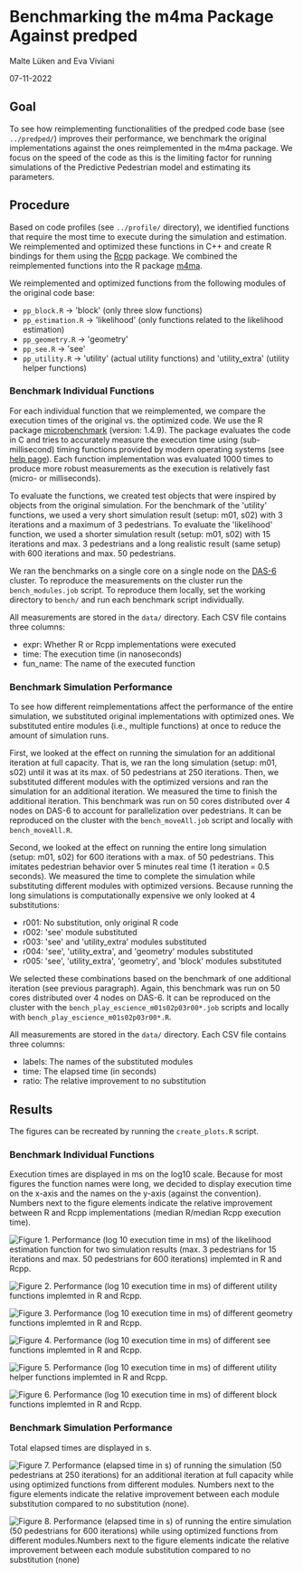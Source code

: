 # Benchmarking the m4ma Package Against predped

Malte Lüken and Eva Viviani

07-11-2022

## Goal
To see how reimplementing functionalities of the predped code base (see `../predped/`) improves their performance, we benchmark the original implementations against the ones reimplemented in the m4ma package. We focus on the speed of the code as this is the limiting factor for running simulations of the Predictive Pedestrian model and estimating its parameters.

## Procedure
Based on code profiles (see `../profile/` directory), we identified functions that require the most time to execute during the simulation and estimation. We reimplemented and optimized these functions in C++ and create R bindings for them using the [Rcpp](https://www.rcpp.org/) package. We combined the reimplemented functions into the R package [m4ma](https://github.com/m4ma/m4ma).

We reimplemented and optimized functions from the following modules of the original code base:

- `pp_block.R` -> 'block' (only three slow functions)
- `pp_estimation.R` -> 'likelihood' (only functions related to the likelihood estimation)
- `pp_geometry.R` -> 'geometry'
- `pp_see.R` -> 'see'
- `pp_utility.R` -> 'utility' (actual utility functions) and 'utility_extra' (utility helper functions)

### Benchmark Individual Functions
For each individual function that we reimplemented, we compare the execution times of the original vs. the optimized code. We use the R package [microbenchmark](https://cran.r-project.org/web/packages/microbenchmark/index.html) (version: 1.4.9). The package evaluates the code in C and tries to accurately measure the execution time using (sub-millisecond) timing functions provided by modern operating systems (see [help page](https://www.rdocumentation.org/packages/microbenchmark/versions/1.4.9/topics/microbenchmark)). Each function implementation was evaluated 1000 times to produce more robust measurements as the execution is relatively fast (micro- or milliseconds).

To evaluate the functions, we created test objects that were inspired by objects from the original simulation. For the benchmark of the 'utility' functions, we used a very short simulation result (setup: m01, s02) with 3 iterations and a maximum of 3 pedestrians. To evaluate the 'likelihood' function, we used a shorter simulation result (setup: m01, s02) with 15 iterations and max. 3 pedestrians and a long realistic result (same setup) with 600 iterations and max. 50 pedestrians.

We ran the benchmarks on a single core on a single node on the [DAS-6](https://www.cs.vu.nl/das/home.shtml) cluster. To reproduce the measurements on the cluster run the `bench_modules.job` script. To reproduce them locally, set the working directory to `bench/` and run each benchmark script individually. 

All measurements are stored in the `data/` directory. Each CSV file contains three columns:

- expr: Whether R or Rcpp implementations were executed
- time: The execution time (in nanoseconds)
- fun_name: The name of the executed function

### Benchmark Simulation Performance
To see how different reimplementations affect the performance of the entire simulation, we substituted original implementations with optimized ones. We substituted entire modules (i.e., multiple functions) at once to reduce the amount of simulation runs.

First, we looked at the effect on running the simulation for an additional iteration at full capacity. That is, we ran the long simulation (setup: m01, s02) until it was at its max. of 50 pedestrians at 250 iterations. Then, we substituted different modules with the optimized versions and ran the simulation for an additional iteration. We measured the time to finish the additional iteration. This benchmark was run on 50 cores distributed over 4 nodes on DAS-6 to account for parallelization over pedestrians. It can be reproduced on the cluster with the `bench_moveAll.job` script and locally with `bench_moveAll.R`.

Second, we looked at the effect on running the entire long simulation (setup: m01, s02) for 600 iterations with a max. of 50 pedestrians. This imitates pedestrian behavior over 5 minutes real time (1 iteration = 0.5 seconds). We measured the time to complete the simulation while substituting different modules with optimized versions. Because running the long simulations is computationally expensive we only looked at 4 substitutions:

- r001: No substitution, only original R code
- r002: 'see' module substituted
- r003: 'see' and 'utility_extra' modules substituted
- r004: 'see', 'utility_extra', and 'geometry' modules substituted
- r005: 'see', 'utility_extra', 'geometry', and 'block' modules substituted

We selected these combinations based on the benchmark of one additional iteration (see previous paragraph). Again, this benchmark was run on 50 cores distributed over 4 nodes on DAS-6. It can be reproduced on the cluster with the `bench_play_escience_m01s02p03r00*.job` scripts and locally with `bench_play_escience_m01s02p03r00*.R`.

All measurements are stored in the `data/` directory. Each CSV file contains three columns:

- labels: The names of the substituted modules
- time: The elapsed time (in seconds)
- ratio: The relative improvement to no substitution

## Results
The figures can be recreated by running the `create_plots.R` script.

### Benchmark Individual Functions
Execution times are displayed in ms on the log10 scale. Because for most figures the function names were long, we decided to display execution time on the x-axis and the names on the y-axis (against the convention). Numbers next to the figure elements indicate the relative improvement between R and Rcpp implementations (median R/median Rcpp execution time).

![Figure 1. Performance (log 10 execution time in ms) of the likelihood estimation function for two simulation results (max. 3 pedestrians for 15 iterations and max. 50 pedestrians for 600 iterations) implemted in R and Rcpp.](figures/bench_likelihood.png)

![Figure 2. Performance (log 10 execution time in ms) of different utility functions implemted in R and Rcpp.](figures/bench_utility.png)

![Figure 3. Performance (log 10 execution time in ms) of different geometry functions implemted in R and Rcpp.](figures/bench_geometry.png)

![Figure 4. Performance (log 10 execution time in ms) of different see functions implemted in R and Rcpp.](figures/bench_see.png)

![Figure 5. Performance (log 10 execution time in ms) of different utility helper functions implemted in R and Rcpp.](figures/bench_utility_extra.png)

![Figure 6. Performance (log 10 execution time in ms) of different block functions implemted in R and Rcpp.](figures/bench_block.png)

### Benchmark Simulation Performance
Total elapsed times are displayed in s.

![Figure 7. Performance (elapsed time in s) of running the simulation (50 pedestrians at 250 iterations) for an additional iteration at full capacity while using optimized functions from different modules. Numbers next to the figure elements indicate the relative improvement between each module substitution compared to no substitution (none).](figures/bench_moveAll.png)

![Figure 8. Performance (elapsed time in s) of running the entire simulation (50 pedestrians for 600 iterations) while using optimized functions from different modules.Numbers next to the figure elements indicate the relative improvement between each module substitution compared to no substitution (none)](figures/bench_play_escience_m01s02p03.png)
